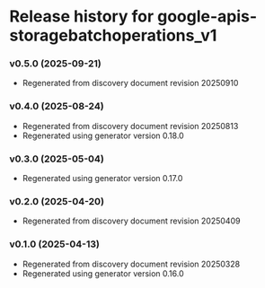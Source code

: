 # Release history for google-apis-storagebatchoperations_v1

### v0.5.0 (2025-09-21)

* Regenerated from discovery document revision 20250910

### v0.4.0 (2025-08-24)

* Regenerated from discovery document revision 20250813
* Regenerated using generator version 0.18.0

### v0.3.0 (2025-05-04)

* Regenerated using generator version 0.17.0

### v0.2.0 (2025-04-20)

* Regenerated from discovery document revision 20250409

### v0.1.0 (2025-04-13)

* Regenerated from discovery document revision 20250328
* Regenerated using generator version 0.16.0

